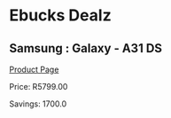 
# Ebucks Dealz
## Samsung : Galaxy - A31 DS
[Product Page](https://www.ebucks.com/web/shop/productSelected.do?prodId=1012939604&catId=1157555360)

Price: R5799.00

Savings: 1700.0


	